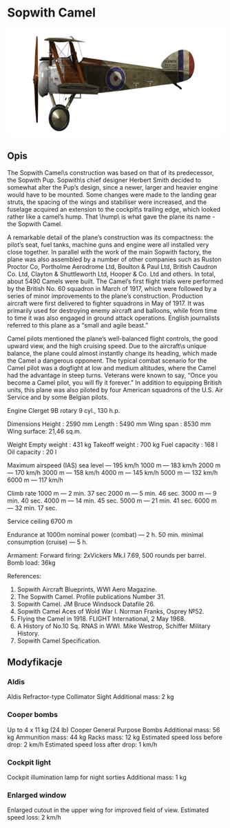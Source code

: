 # Sopwith Camel

![sopcamel](../images/sopcamel.png)

## Opis

The Sopwith Camel\s construction was based on that of its predecessor, the Sopwith Pup. Sopwith\s chief designer Herbert Smith decided to somewhat alter the Pup’s design, since a newer, larger and heavier engine would have to be mounted. Some changes were made to the landing gear struts, the spacing of the wings and stabiliser were increased, and the fuselage acquired an extension to the cockpit\s trailing edge, which looked rather like a camel’s hump. That \hump\ is what gave the plane its name - the Sopwith Camel.

A remarkable detail of the plane’s construction was its compactness: the pilot’s seat, fuel tanks, machine guns and engine were all installed very close together. In parallel with the work of the main Sopwith factory, the plane was also assembled by a number of other companies such as Ruston Proctor Co, Portholme Aerodrome Ltd, Boulton & Paul Ltd, British Caudron Co. Ltd, Clayton & Shuttleworth Ltd, Hooper & Co. Ltd and others. In total, about 5490 Camels were built. The Camel’s first flight trials were performed by the British No. 60 squadron in March of 1917, which were followed by a series of minor improvements to the plane’s construction. Production aircraft were first delivered to fighter squadrons in May of 1917. It was primarily used for destroying enemy aircraft and balloons, while from time to time it was also engaged in ground attack operations. English journalists referred to this plane as a “small and agile beast.”

Camel pilots mentioned the plane’s well-balanced flight controls, the good upward view, and the high cruising speed. Due to the aircraft\s unique balance, the plane could almost instantly change its heading, which made the Camel a dangerous opponent. The typical combat scenario for the Camel pilot was a dogfight at low and medium altitudes, where the Camel had the advantage in steep turns. Veterans were known to say, “Once you become a Camel pilot, you will fly it forever.” In addition to equipping British units, this plane was also piloted by four American squadrons of the U.S. Air Service and by some Belgian pilots.


Engine
Clerget 9B rotary 9 cyl., 130 h.p.

Dimensions
Height : 2590 mm
Length : 5490 mm
Wing span : 8530 mm
Wing surface: 21,46 sq.m.

Weight
Empty weight : 431 kg
Takeoff weight : 700 kg
Fuel capacity : 168 l
Oil capacity : 20 l

Maximum airspeed (IAS)
sea level — 195 km/h
1000 m — 183 km/h
2000 m — 170 km/h
3000 m — 158 km/h
4000 m — 145 km/h
5000 m — 132 km/h
6000 m — 117 km/h

Climb rate
1000 m — 2 min. 37 sec
2000 m — 5 min. 46 sec.
3000 m — 9 min. 40 sec.
4000 m — 14 min. 45 sec.
5000 m — 21 min. 41 sec.
6000 m — 32 min. 17 sec.

Service ceiling 6700 m

Endurance at 1000m
nominal power (combat) — 2 h. 50 min.
minimal consumption (cruise) — 5 h.

Armament:
Forward firing: 2хVickers Mk.I 7.69, 500 rounds per barrel.
Bomb load: 36kg

References:
1) Sopwith Aircraft Blueprints, WWI Aero Magazine.
2) The Sopwith Camel. Profile publications Number 31.
3) Sopwith Camel. JM Bruce Windsock Datafile 26.
4) Sopwith Camel Aces of Wold War I.  Norman Franks, Osprey №52.
5) Flying the Camel in 1918. FLIGHT International, 2 May 1968.
6) A History of No.10 Sq. RNAS in WWI. Mike Westrop, Schiffer Military History.
7) Sopwith Camel Specification.

## Modyfikacje

### Aldis

Aldis Refractor-type Collimator Sight
Additional mass: 2 kg

### Cooper bombs

Up to 4 x 11 kg (24 lb) Cooper General Purpose Bombs
Additional mass: 56 kg
Ammunition mass: 44 kg
Racks mass: 12 kg
Estimated speed loss before drop: 2 km/h
Estimated speed loss after drop: 1 km/h
### Cockpit light

Cockpit illumination lamp for night sorties
Additional mass: 1 kg

### Enlarged window

Enlarged cutout in the upper wing for improved field of view.
Estimated speed loss: 2 km/h
